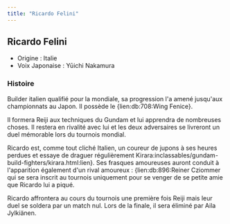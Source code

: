 ```yaml
---
title: "Ricardo Felini"
---
```


Ricardo Felini
--------------





* Origine : Italie
* Voix Japonaise : Yūichi Nakamura


### Histoire


Builder italien qualifié pour la mondiale, sa progression l'a amené jusqu'aux championnats au Japon. Il possède le {lien:db:708:Wing Fenice}.


Il formera Reiji aux techniques du Gundam et lui apprendra de nombreuses choses. Il restera en rivalité avec lui et les deux adversaires se livreront un duel mémorable lors du tournois mondial.


Ricardo est, comme tout cliché Italien, un coureur de jupons à ses heures perdues et essaye de draguer régulièrement Kirara:inclassables/gundam-build-fighters/kirara.html:lien}. Ses frasques amoureuses auront conduit à l'apparition également d'un rival amoureux : {lien:db:896:Reiner Cziommer qui se sera inscrit au tournois uniquement pour se venger de se petite amie que Ricardo lui a piqué.


Ricardo affrontera au cours du tournois une première fois Reiji mais leur duel se soldera par un match nul. Lors de la finale, il sera éliminé par Aila Jylkiänen.


